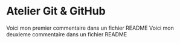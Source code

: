 # Atelier Git & GitHub
Voici mon premier commentaire dans un fichier README
Voici mon deuxieme commentaire dans un fichier README

